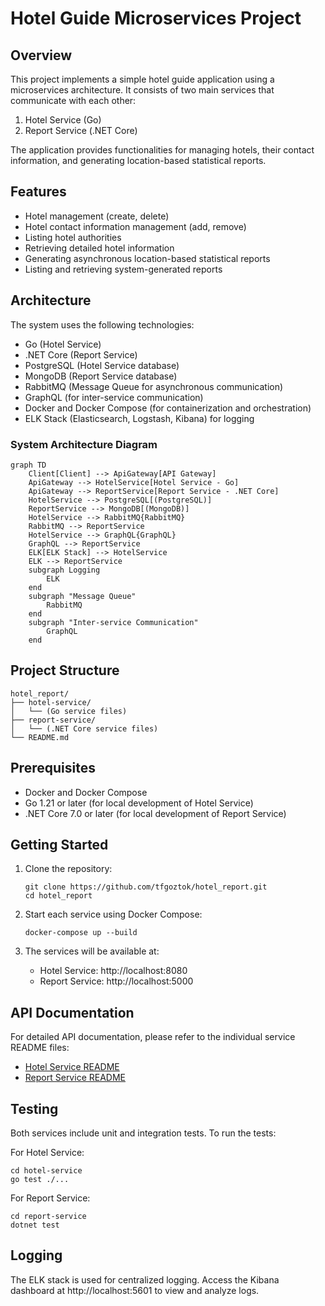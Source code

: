 # Hotel Guide Microservices Project

## Overview

This project implements a simple hotel guide application using a microservices architecture. It consists of two main services that communicate with each other:

1. Hotel Service (Go)
2. Report Service (.NET Core)

The application provides functionalities for managing hotels, their contact information, and generating location-based statistical reports.

## Features

- Hotel management (create, delete)
- Hotel contact information management (add, remove)
- Listing hotel authorities
- Retrieving detailed hotel information
- Generating asynchronous location-based statistical reports
- Listing and retrieving system-generated reports

## Architecture

The system uses the following technologies:

- Go (Hotel Service)
- .NET Core (Report Service)
- PostgreSQL (Hotel Service database)
- MongoDB (Report Service database)
- RabbitMQ (Message Queue for asynchronous communication)
- GraphQL (for inter-service communication)
- Docker and Docker Compose (for containerization and orchestration)
- ELK Stack (Elasticsearch, Logstash, Kibana) for logging

### System Architecture Diagram

```mermaid
graph TD
    Client[Client] --> ApiGateway[API Gateway]
    ApiGateway --> HotelService[Hotel Service - Go]
    ApiGateway --> ReportService[Report Service - .NET Core]
    HotelService --> PostgreSQL[(PostgreSQL)]
    ReportService --> MongoDB[(MongoDB)]
    HotelService --> RabbitMQ{RabbitMQ}
    RabbitMQ --> ReportService
    HotelService --> GraphQL{GraphQL}
    GraphQL --> ReportService
    ELK[ELK Stack] --> HotelService
    ELK --> ReportService
    subgraph Logging
        ELK
    end
    subgraph "Message Queue"
        RabbitMQ
    end
    subgraph "Inter-service Communication"
        GraphQL
    end
```

## Project Structure

```
hotel_report/
├── hotel-service/
│   └── (Go service files)
├── report-service/
│   └── (.NET Core service files)
└── README.md
```

## Prerequisites

- Docker and Docker Compose
- Go 1.21 or later (for local development of Hotel Service)
- .NET Core 7.0 or later (for local development of Report Service)

## Getting Started

1. Clone the repository:
   ```
   git clone https://github.com/tfgoztok/hotel_report.git
   cd hotel_report
   ```

2. Start each service using Docker Compose:
   ```
   docker-compose up --build
   ```

3. The services will be available at:
   - Hotel Service: http://localhost:8080
   - Report Service: http://localhost:5000

## API Documentation

For detailed API documentation, please refer to the individual service README files:

- [Hotel Service README](./hotel-service/README.md)
- [Report Service README](./report-service/README.md)

## Testing

Both services include unit and integration tests. To run the tests:

For Hotel Service:
```
cd hotel-service
go test ./...
```

For Report Service:
```
cd report-service
dotnet test
```

## Logging

The ELK stack is used for centralized logging. Access the Kibana dashboard at http://localhost:5601 to view and analyze logs.